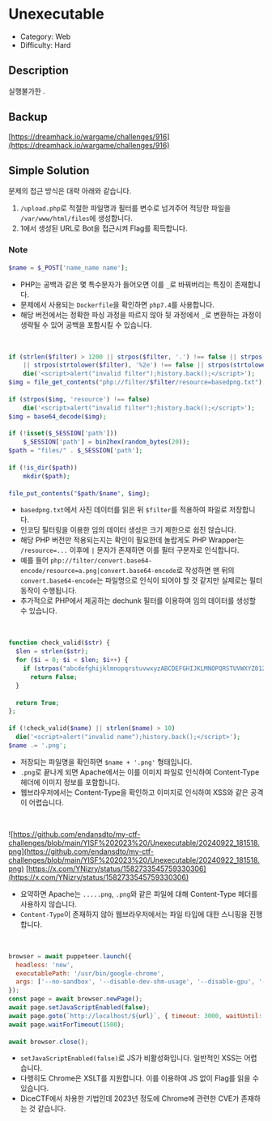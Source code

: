 # Unexecutable

* Category: Web
* Difficulty: Hard

## Description

실행불가한 .

## Backup

[https://dreamhack.io/wargame/challenges/916](https://dreamhack.io/wargame/challenges/916)

## Simple Solution

문제의 접근 방식은 대략 아래와 같습니다.
1. `/upload.php`로 적절한 파일명과 필터를 변수로 넘겨주어 적당한 파일을 `/var/www/html/files`에 생성합니다.
2. 1에서 생성된 URL로 Bot을 접근시켜 Flag를 획득합니다.

### Note

```php
$name = $_POST['name_name name'];
```

* PHP는 공백과 같은 몇 특수문자가 들어오면 이를 `_`로 바꿔버리는 특징이 존재합니다.
* 문제에서 사용되는 `Dockerfile`을 확인하면 `php7.4`를 사용합니다.
* 해당 버전에서는 정확한 파싱 과정을 따르지 않아 뒷 과정에서 `_`로 변환하는 과정이 생략될 수 있어 공백을 포함시킬 수 있습니다.
<br/>

```php
if (strlen($filter) > 1200 || strpos($filter, '.') !== false || strpos($filter, '/') !== false
    || strpos(strtolower($filter), '%2e') !== false || strpos(strtolower($filter), '%2f') !== false)
    die('<script>alert("invalid filter");history.back();</script>');
$img = file_get_contents("php://filter/$filter/resource=basedpng.txt");

if (strpos($img, 'resource') !== false)
    die('<script>alert("invalid filter");history.back();</script>');
$img = base64_decode($img);

if (!isset($_SESSION['path']))
    $_SESSION['path'] = bin2hex(random_bytes(20));
$path = "files/" . $_SESSION['path'];

if (!is_dir($path))
    mkdir($path);

file_put_contents("$path/$name", $img);
```

* `basedpng.txt`에서 사진 데이터를 읽은 뒤 `$filter`를 적용하여 파일로 저장합니다.
* 인코딩 필터링을 이용한 임의 데이터 생성은 크기 제한으로 쉽진 않습니다.
* 해당 PHP 버전만 적용되는지는 확인이 필요한데 놀랍게도 PHP Wrapper는 `/resource=...` 이후에 `|` 문자가 존재하면 이를 필터 구분자로 인식합니다.
* 예를 들어 `php://filter/convert.base64-encode/resource=a.png|convert.base64-encode`로 작성하면 맨 뒤의 `convert.base64-encode`는 파일명으로 인식이 되어야 할 것 같지만 실제로는 필터 동작이 수행됩니다.
* 추가적으로 PHP에서 제공하는 dechunk 필터를 이용하여 임의 데이터를 생성할 수 있습니다.
<br/>

```php
function check_valid($str) {
  $len = strlen($str);
  for ($i = 0; $i < $len; $i++) {
    if (strpos("abcdefghijklmnopqrstuvwxyzABCDEFGHIJKLMNOPQRSTUVWXYZ0123456789", $str[$i]) === false)
      return False;
  }

  return True;
};

if (!check_valid($name) || strlen($name) > 10)
  die('<script>alert("invalid name");history.back();</script>');
$name .= '.png';
```
* 저장되는 파일명을 확인하면 `$name + '.png'` 형태입니다.
* `.png`로 끝나게 되면 Apache에서는 이를 이미지 파일로 인식하여 Content-Type 헤더에 이미지 정보를 포함합니다.
* 웹브라우저에서는 Content-Type을 확인하고 이미지로 인식하여 XSS와 같은 공격이 어렵습니다.
<br/>

![https://github.com/endansdto/my-ctf-challenges/blob/main/YISF%202023%20/Unexecutable/20240922_181518.png](https://github.com/endansdto/my-ctf-challenges/blob/main/YISF%202023%20/Unexecutable/20240922_181518.png)
[https://x.com/YNizry/status/1582733545759330306](https://x.com/YNizry/status/1582733545759330306)

* 요약하면 Apache는 `.....png`, `.png`와 같은 파일에 대해 Content-Type 헤더를 사용하지 않습니다.
* `Content-Type`이 존재하지 않아 웹브라우저에서는 파일 타입에 대한 스니핑을 진행합니다.
<br/>

```javascript
browser = await puppeteer.launch({
  headless: 'new',
  executablePath: '/usr/bin/google-chrome',
  args: ['--no-sandbox', '--disable-dev-shm-usage', '--disable-gpu', '--js-flags=--noexpose_wasm,--jitless']
});
const page = await browser.newPage();
await page.setJavaScriptEnabled(false);
await page.goto(`http://localhost/${url}`, { timeout: 3000, waitUntil: 'domcontentloaded' });
await page.waitForTimeout(1500);

await browser.close();
```
* `setJavaScriptEnabled(false)`로 JS가 비활성화입니다. 일반적인 XSS는 어렵습니다.
* 다행히도 Chrome은 XSLT를 지원합니다. 이를 이용하여 JS 없이 Flag를 읽을 수 있습니다.
* DiceCTF에서 차용한 기법인데 2023년 정도에 Chrome에 관련한 CVE가 존재하는 것 같습니다.
<br/>

